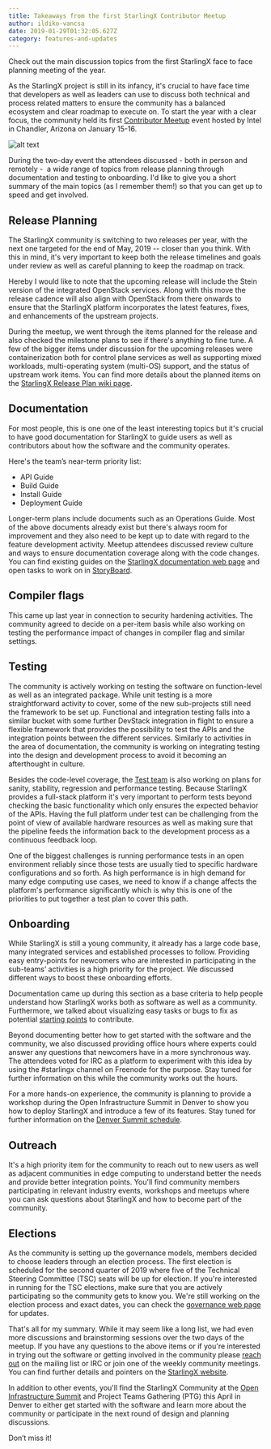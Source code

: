 ```yaml
---
title: Takeaways from the first StarlingX Contributor Meetup
author: ildiko-vancsa
date: 2019-01-29T01:32:05.627Z
category: features-and-updates
---
```


Check out the main discussion topics from the first StarlingX face to face planning meeting of the year. <!-- more -->

As the StarlingX project is still in its infancy, it's crucial to have face time that developers as well as leaders can use to discuss both technical and process related matters to ensure the community has a balanced ecosystem and clear roadmap to execute on. To start the year with a clear focus, the community held its first [Contributor Meetup](https://etherpad.openstack.org/p/stx-chandler-meetup) event hosted by Intel in Chandler, Arizona on January 15-16.

![alt text](/images/StarlingX_Contributor_Meetup_January_2019.jpg)

During the two-day event the attendees discussed - both in person and remotely -  a wide range of topics from release planning through documentation and testing to onboarding. I'd like to give you a short summary of the main topics (as I remember them!) so that you can get up to speed and get involved.

## Release Planning

The StarlingX community is switching to two releases per year, with the next one targeted for the end of May, 2019 -- closer than you think. With this in mind, it's very important to keep both the release timelines and goals under review as well as careful planning to keep the roadmap on track.

 Hereby I would like to note that the upcoming release will include the Stein version of the integrated OpenStack services. Along with this move the release cadence will also align with OpenStack from there onwards to ensure that the StarlingX platform incorporates the latest features, fixes, and enhancements of the upstream projects.

During the meetup, we went through the items planned for the release and also checked the milestone plans to see if there's anything to fine tune. A few of the bigger items under discussion for the upcoming releases were containerization both for control plane services as well as supporting mixed workloads, multi-operating system (multi-OS) support, and the status of upstream work items. You can find more details about the planned items on the [StarlingX Release Plan wiki page]([https://wiki.openstack.org/wiki/StarlingX/Release_Plan]).

## Documentation

For most people, this is one one of the least interesting topics but it's crucial to have good documentation for StarlingX to guide users as well as contributors about how the software and the community operates.

Here's the team’s near-term priority list:

- API Guide
- Build Guide
- Install Guide
- Deployment Guide

Longer-term plans include documents such as an Operations Guide. Most of the above documents already exist but there's always room for improvement and they also need to be kept up to date with regard to the feature development activity. Meetup attendees discussed review culture and ways to ensure documentation coverage along with the code changes. You can find existing guides on the [StarlingX documentation web page](https://docs.starlingx.io) and open tasks to work on in [StoryBoard](https://storyboard.openstack.org/#!/project/1046).

## Compiler flags

This came up last year in connection to security hardening activities. The community agreed to decide on a per-item basis while also working on testing the performance impact of changes in compiler flag and similar settings.

## Testing

The community is actively working on testing the software on function-level as well as an integrated package. While unit testing is a more straightforward activity to cover, some of the new sub-projects still need the framework to be set up. Functional and integration testing falls into a similar bucket with some further DevStack integration in flight to ensure a flexible framework that provides the possibility to test the APIs and the integration points between the different services. Similarly to activities in the area of documentation, the community is working on integrating testing into the design and development process to avoid it becoming an afterthought in culture.

Besides the code-level coverage, the [Test team](https://wiki.openstack.org/wiki/StarlingX/Test) is also working on plans for sanity, stability, regression and performance testing. Because StarlingX provides a full-stack platform it's very important to perform tests beyond checking the basic functionality which only ensures the expected behavior of the APIs. Having the full platform under test can be challenging from the point of view of available hardware resources as well as making sure that the pipeline feeds the information back to the development process as a continuous feedback loop.

One of the biggest challenges is running performance tests in an open environment reliably since those tests are usually tied to specific hardware configurations and so forth. As high performance is in high demand for many edge computing use cases, we need to know if a change affects the platform's performance significantly which is why this is one of the priorities to put together a test plan to cover this path.

## Onboarding

While StarlingX is still a young community, it already has a large code base, many integrated services and established processes to follow. Providing easy entry-points for newcomers who are interested in participating in the sub-teams’ activities is a high priority for the project. We discussed different ways to boost these onboarding efforts.

Documentation came up during this section as a base criteria to help people understand how StarlingX works both as software as well as a community. Furthermore, we talked about visualizing easy tasks or bugs to fix as potential [starting points](http://lists.starlingx.io/pipermail/starlingx-discuss/2019-January/002647.html) to contribute.

Beyond documenting better how to get started with the software and the community, we also discussed providing office hours where experts could answer any questions that newcomers have in a more synchronous way. The attendees voted for IRC as a platform to experiment with this idea by using the #starlingx channel on Freenode for the purpose. Stay tuned for further information on this while the community works out the hours.

For a more hands-on experience, the community is planning to provide a workshop during the Open Infrastructure Summit in Denver to show you how to deploy StarlingX and introduce a few of its features. Stay tuned for further information on the [Denver Summit schedule](https://www.openstack.org/summit/denver-2019/).

## Outreach

It's a high priority item for the community to reach out to new users as well as adjacent communities in edge computing to understand better the needs and provide better integration points. You'll find community members participating in relevant industry events, workshops and meetups where you can ask questions about StarlingX and how to become part of the community.

## Elections

As the community is setting up the governance models, members decided to choose leaders through an election process. The first election is scheduled for the second quarter of 2019 where five of the Technical Steering Committee (TSC) seats will be up for election. If you're interested in running for the TSC elections, make sure that you are actively participating so the community gets to know you. We're still working on the election process and exact dates, you can check the [governance web page](https://docs.starlingx.io/governance/reference/tsc/index.html) for updates.

That's all for my summary. While it may seem like a long list, we had even more discussions and brainstorming sessions over the two days of the meetup. If you have any questions to the above items or if you're interested in trying out the software or getting involved in the community please [reach out](https://www.starlingx.io/community/) on the mailing list or IRC or join one of the weekly community meetings. You can find further details and pointers on the [StarlingX website](https://www.starlingx.io).

In addition to other events, you'll find the StarlingX Community at the [Open Infrastructure Summit](https://www.openstack.org/summit/denver-2019/) and Project Teams Gathering (PTG) this April in Denver to either get started with the software and learn more about the community or participate in the next round of design and planning discussions.

Don’t miss it!
